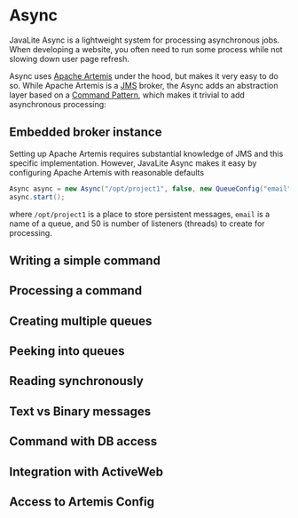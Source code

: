 <div class="page-header">
   <h1>Async</h1>
</div>

JavaLite Async is a lightweight system for processing asynchronous jobs.
When developing a website, you often need to run some process while not slowing down 
user page refresh.


Async uses [Apache Artemis](https://activemq.apache.org/artemis/) under the hood, but makes it 
very easy to do so. While Apache Artemis is a [JMS](https://en.wikipedia.org/wiki/Java_Message_Service) 
broker, the Async adds an abstraction layer based on a [Command Pattern](https://en.wikipedia.org/wiki/Command_pattern), 
which makes it trivial to add asynchronous processing: 



## Embedded broker instance

Setting up Apache Artemis requires substantial knowledge of JMS and this specific implementation. 
However, JavaLite Async makes it easy by configuring Apache Artemis with reasonable defaults 


~~~~ {.java  .numberLines}
Async async = new Async("/opt/project1", false, new QueueConfig("email", new CommandListener(), 50));
async.start();
~~~~

where `/opt/project1` is a place to store persistent messages, `email` is a name of a queue, and 50 is number of 
 listeners (threads) to create for processing. 



## Writing a simple command

## Processing a command

## Creating multiple queues

## Peeking into queues

## Reading synchronously

## Text vs Binary messages

## Command with DB access

## Integration with ActiveWeb

## Access to Artemis Config